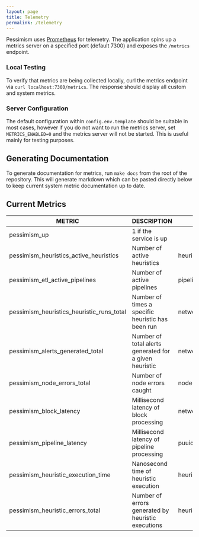 ```yaml
---
layout: page
title: Telemetry
permalink: /telemetry
---
```


Pessimism uses [Prometheus](https://prometheus.io/docs/introduction/overview/) for telemetry. The application spins up a metrics server on a specified port (default 7300) and exposes the `/metrics` endpoint. 

### Local Testing
To verify that metrics are being collected locally, curl the metrics endpoint via `curl localhost:7300/metrics`. The response should display all custom and system metrics.

### Server Configuration
The default configuration within `config.env.template` should be suitable in most cases, however if you do not want to run the metrics server, set `METRICS_ENABLED=0` and the metrics server will not be started. This is useful mainly for testing purposes. 

## Generating Documentation
To generate documentation for metrics, run `make docs` from the root of the repository. This will generate markdown 
which can be pasted directly below to keep current system metric documentation up to date.

## Current Metrics

|                  METRIC                   |                      DESCRIPTION                       |                 LABELS                 |  TYPE   |
|-------------------------------------------|--------------------------------------------------------|----------------------------------------|---------|
| pessimism_up                              | 1 if the service is up                                 |                                        | gauge   |
| pessimism_heuristics_active_heuristics    | Number of active heuristics                            | heuristic,network,pipeline             | gauge   |
| pessimism_etl_active_pipelines            | Number of active pipelines                             | pipeline,network                       | gauge   |
| pessimism_heuristics_heuristic_runs_total | Number of times a specific heuristic has been run      | network,heuristic                      | counter |
| pessimism_alerts_generated_total          | Number of total alerts generated for a given heuristic | network,heuristic,pipeline,destination | counter |
| pessimism_node_errors_total               | Number of node errors caught                           | node                                   | counter |
| pessimism_block_latency                   | Millisecond latency of block processing                | network                                | gauge   |
| pessimism_pipeline_latency                | Millisecond latency of pipeline processing             | puuid                                  | gauge   |
| pessimism_heuristic_execution_time        | Nanosecond time of heuristic execution                 | heuristic                              | gauge   |
| pessimism_heuristic_errors_total          | Number of errors generated by heuristic executions     | heuristic                              | counter |
